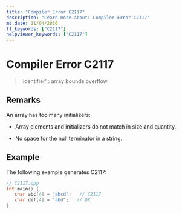 ```yaml
---
title: "Compiler Error C2117"
description: "Learn more about: Compiler Error C2117"
ms.date: 11/04/2016
f1_keywords: ["C2117"]
helpviewer_keywords: ["C2117"]
---
```

# Compiler Error C2117

> 'identifier' : array bounds overflow

## Remarks

An array has too many initializers:

- Array elements and initializers do not match in size and quantity.

- No space for the null terminator in a string.

## Example

The following example generates C2117:

```cpp
// C2117.cpp
int main() {
   char abc[4] = "abcd";   // C2117
   char def[4] = "abd";   // OK
}
```
